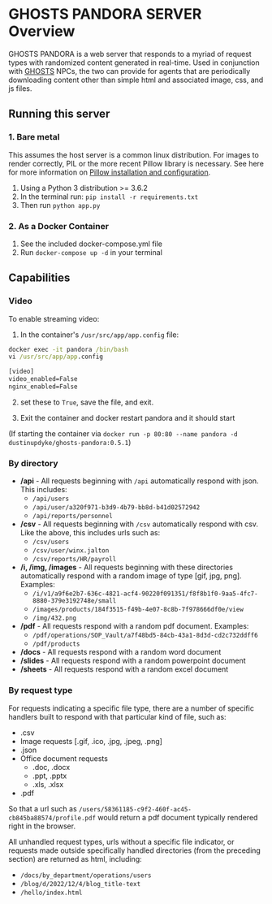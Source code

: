 # GHOSTS PANDORA SERVER Overview

GHOSTS PANDORA is a web server that responds to a myriad of request types with randomized content generated in real-time. Used in conjunction with [GHOSTS](https://github.com/cmu-sei/GHOSTS) NPCs, the two can provide for agents that are periodically downloading content other than simple html and associated image, css, and js files.

## Running this server

### 1. Bare metal

This assumes the host server is a common linux distribution. For images to render correctly, PIL or the more recent Pillow library is necessary. See here for more information on [Pillow installation and configuration](https://pillow.readthedocs.io/en/latest/installation.html).

1. Using a Python 3 distribution >= 3.6.2
2. In the terminal run: `pip install -r requirements.txt`
3. Then run `python app.py`

### 2. As a Docker Container

1. See the included docker-compose.yml file
2. Run `docker-compose up -d` in your terminal

## Capabilities

### Video

To enable streaming video:

1. In the container's `/usr/src/app/app.config` file:

```cmd
docker exec -it pandora /bin/bash
vi /usr/src/app/app.config

[video]
video_enabled=False
nginx_enabled=False
```

2. set these to `True`, save the file, and exit.

3. Exit the container and docker restart pandora and it should start

(If starting the container via `docker run -p 80:80 --name pandora -d dustinupdyke/ghosts-pandora:0.5.1`)

### By directory

- **/api** - All requests beginning with `/api` automatically respond with json. This includes:
    - `/api/users`
    - `/api/user/a320f971-b3d9-4b79-bb8d-b41d02572942`
    - `/api/reports/personnel`
- **/csv** - All requests beginning with `/csv` automatically respond with csv. Like the above, this includes urls such as:
    - `/csv/users`
    - `/csv/user/winx.jalton`
    - `/csv/reports/HR/payroll`
- **/i, /img, /images** - All requests beginning with these directories automatically respond with a random image of type [gif, jpg, png]. Examples:
    - `/i/v1/a9f6e2b7-636c-4821-acf4-90220f091351/f8f8b1f0-9aa5-4fc7-8880-379e3192748e/small`
    - `/images/products/184f3515-f49b-4e07-8c8b-7f978666df0e/view`
    - `/img/432.png`
- **/pdf** - All requests respond with a random pdf document. Examples:
    - `/pdf/operations/SOP_Vault/a7f48bd5-84cb-43a1-8d3d-cd2c732ddff6`
    - `/pdf/products`
- **/docs** - All requests respond with a random word document
- **/slides** - All requests respond with a random powerpoint document
- **/sheets** - All requests respond with a random excel document

### By request type

For requests indicating a specific file type, there are a number of specific handlers built to respond with that particular kind of file, such as:

- .csv
- Image requests [.gif, .ico, .jpg, .jpeg, .png]
- .json
- Office document requests
  - .doc, .docx
  - .ppt, .pptx
  - .xls, .xlsx
- .pdf

So that a url such as `/users/58361185-c9f2-460f-ac45-cb845ba88574/profile.pdf` would return a pdf document typically rendered right in the browser.

All unhandled request types, urls without a specific file indicator, or requests made outside specifically handled directories (from the preceding section) are returned as html, including:

- `/docs/by_department/operations/users`
- `/blog/d/2022/12/4/blog_title-text`
- `/hello/index.html`
